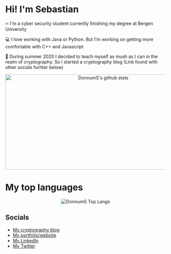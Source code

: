 # Hi! I'm Sebastian

:fire: I'm a cyber security student currently finishing my degree at Bergen University

:computer: I love working with Java or Python. But I'm working on getting more comfortable with C++ and Javascript

:notebook: During summer 2020 I decided to teach myself as mush as I can in the realm of cryptography. So I started a cryptography blog (Link found with other socials furhter below)

<p align="center">
<img width="600" height="300" src='https://github-readme-stats.vercel.app/api?username=DonnumS&hide=["stars"]&show_icons=true&theme=tokyonight' alt="DonnumS's github stats">
<p/>

# My top languages

<p align="center">
<img src="https://github-readme-stats.vercel.app/api/top-langs/?username=DonnumS&hide_langs_below=1&theme=tokyonight" alt="DonnumS Top Langs">

<p/>

## Socials

- [My cryptography blog](https://sebdonnum.wordpress.com)
- [My portfolio/website](https://sebdonnum.netlify.app)
- [My LinkedIn](www.linkedin.com/in/sdonnum95)
- [My Twitter](https://twitter.com/NnumSebastian)
